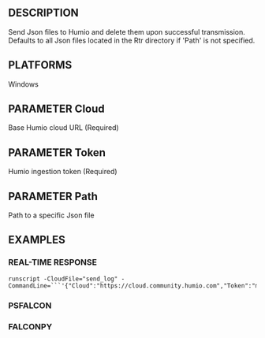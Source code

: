 ## DESCRIPTION
Send Json files to Humio and delete them upon successful transmission. Defaults to all Json files located in
the Rtr directory if 'Path' is not specified.

## PLATFORMS
Windows

## PARAMETER Cloud
Base Humio cloud URL (Required)

## PARAMETER Token
Humio ingestion token (Required)

## PARAMETER Path
Path to a specific Json file

## EXAMPLES

### REAL-TIME RESPONSE
```
runscript -CloudFile="send_log" -CommandLine=```'{"Cloud":"https://cloud.community.humio.com","Token":"my_token"}'```
```
### PSFALCON

### FALCONPY
